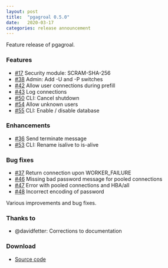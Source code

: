 ```yaml
---
layout: post
title:  "pgagroal 0.5.0"
date:   2020-03-17
categories: release announcement
---
```


Feature release of pgagroal.

### Features

* [#17](https://github.com/agroal/pgagroal/issues/17) Security module: SCRAM-SHA-256
* [#38](https://github.com/agroal/pgagroal/issues/38) Admin: Add -U and -P switches     
* [#42](https://github.com/agroal/pgagroal/issues/42) Allow user connections during prefill
* [#43](https://github.com/agroal/pgagroal/issues/43) Log connections
* [#50](https://github.com/agroal/pgagroal/issues/50) CLI: Cancel shutdown
* [#54](https://github.com/agroal/pgagroal/issues/54) Allow unknown users
* [#55](https://github.com/agroal/pgagroal/issues/55) CLI: Enable / disable database

### Enhancements

* [#36](https://github.com/agroal/pgagroal/issues/36) Send terminate message
* [#53](https://github.com/agroal/pgagroal/issues/53) CLI: Rename isalive to is-alive

### Bug fixes

* [#37](https://github.com/agroal/pgagroal/issues/37) Return connection upon WORKER_FAILURE
* [#46](https://github.com/agroal/pgagroal/issues/46) Missing bad password message for pooled connections
* [#47](https://github.com/agroal/pgagroal/issues/47) Error with pooled connections and HBA/all
* [#48](https://github.com/agroal/pgagroal/issues/48) Incorrect encoding of password

Various improvements and bug fixes.

### Thanks to

* @davidfetter: Corrections to documentation

### Download

* [Source code](https://github.com/agroal/pgagroal/releases/download/0.5.0/pgagroal-0.5.0.tar.gz)
